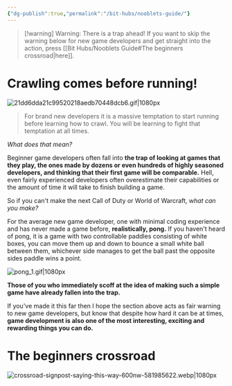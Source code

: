 ```yaml
---
{"dg-publish":true,"permalink":"/bit-hubs/nooblets-guide/"}
---
```


>[!warning] Warning: There is a trap ahead!
>If you want to skip the warning below for new game developers and get straight into the action, press [[Bit Hubs/Nooblets Guide#The beginners crossroad\|here]].
# Crawling comes before running!

![21dd6dda21c99520218aedb70448dcb6.gif|1080px](/img/user/_Bit%20Lab%20Organisation/Images/21dd6dda21c99520218aedb70448dcb6.gif)

>For brand new developers it is a massive temptation to start running before learning how to crawl. You will be learning to fight that temptation at all times.

*What does that mean?*

Beginner game developers often fall into **the trap of looking at games that they play, the ones made by dozens or even hundreds of highly seasoned developers, and thinking that their first game will be comparable.** Hell, even fairly experienced developers often overestimate their capabilities or the amount of time it will take to finish building a game.

So if you can't make the next Call of Duty or World of Warcraft, *what can you make?*

For the average new game developer, one with minimal coding experience and has never made a game before, **realistically, pong.** If you haven't heard of pong, it is a game with two controllable paddles consisting of white boxes, you can move them up and down to bounce a small white ball between them, whichever side manages to get the ball past the opposite sides paddle wins a point.

![pong_1.gif|1080px](/img/user/_Bit%20Lab%20Organisation/Images/pong_1.gif)

**Those of you who immediately scoff at the idea of making such a simple game have already fallen into the trap.**

If you've made it this far then I hope the section above acts as fair warning to new game developers, but know that despite how hard it can be at times, **game development is also one of the most interesting, exciting and rewarding things you can do.**

# The beginners crossroad

![crossroad-signpost-saying-this-way-600nw-581985622.webp|1080px](/img/user/_Bit%20Lab%20Organisation/Images/crossroad-signpost-saying-this-way-600nw-581985622.webp)

